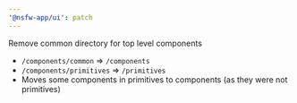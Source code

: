 ```yaml
---
'@nsfw-app/ui': patch
---
```


Remove common directory for top level components

- `/components/common` => `/components`
- `/components/primitives` => `/primitives`
- Moves some components in primitives to components (as they were not primitives)
